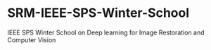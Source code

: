 # SRM-IEEE-SPS-Winter-School
IEEE SPS Winter School on Deep learning for Image Restoration and Computer Vision
